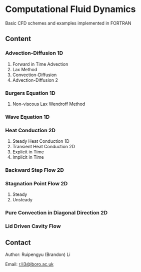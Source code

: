 # Computational Fluid Dynamics
Basic CFD schemes and examples implemented in FORTRAN

## Content

### Advection-Diffusion 1D
1. Forward in Time Advection
2. Lax Method
3. Convection-Diffusion
4. Advection-Diffusion 2
### Burgers Equation 1D
1. Non-viscous Lax Wendroff Method
### Wave Equation 1D
### Heat Conduction 2D
1. Steady Heat Conduction 1D
2. Transient Heat Conduction 2D
  1. Explicit in Time
  2. Implicit in Time
### Backward Step Flow 2D
### Stagnation Point Flow 2D
1. Steady
2. Unsteady
### Pure Convection in Diagonal Direction 2D
### Lid Driven Cavity Flow

## Contact
Author: Ruipengyu (Brandon) Li

Email: r.li3@lboro.ac.uk
